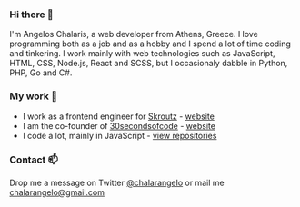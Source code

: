### Hi there 👋

I'm Angelos Chalaris, a web developer from Athens, Greece. I love programming both as a job and as a hobby and I spend a lot of time coding and tinkering. I work mainly with web technologies such as JavaScript, HTML, CSS, Node.js, React and SCSS, but I occasionaly dabble in Python, PHP, Go and C#. 

### My work 🔭

- I work as a frontend engineer for [Skroutz](https://github.com/skroutz) - [website](https://www.skroutz.gr/)
- I am the co-founder of [30secondsofcode](https://github.com/30-seconds) - [website](https://30secondsofcode.org)
- I code a lot, mainly in JavaScript - [view repositories](https://github.com/Chalarangelo?tab=repositories)

### Contact 📫

Drop me a message on Twitter [@chalarangelo](https://twitter.com/chalarangelo) or mail me [chalarangelo@gmail.com](mailto:chalarangelo@gmail.com)
